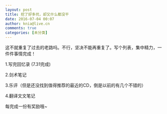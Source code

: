 ```yaml
---
layout: post
title: 挖了好多坑，却又什么都没干
date: 2016-07-04 00:07
author: knia@live.cn
comments: true
categories: [未分类]
---
```

这不就重复了过去的老路吗。不行，坚决不能再重复了。写个列表，集中精力，一件件事情完成！

1.写完回忆录 (7.31完成)

2.剑术笔记

3.乐评（但是还没找到值得推荐的最近的CD，倒是以前的有几个不错的）

4.翻译文文笔记

每完成一份有奖励哦~
